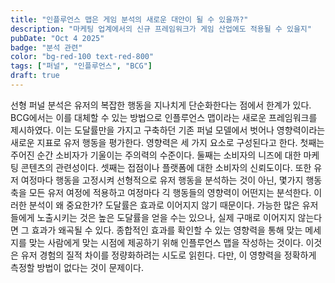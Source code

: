 ```yaml
---
title: "인플루언스 맵은 게임 분석의 새로운 대안이 될 수 있을까?"
description: "마케팅 업계에서의 신규 프레임워크가 게임 산업에도 적용될 수 있을지"
pubDate: "Oct 4 2025"
badge: "분석 관련"
color: "bg-red-100 text-red-800"
tags: ["퍼널", "인플루언스", "BCG"]
draft: true
---
```


 선형 퍼널 분석은 유저의 복잡한 행동을 지나치게 단순화한다는 점에서 한계가 있다. BCG에서는 이를 대체할 수 있는 방법으로 인플루언스 맵이라는 새로운 프레임워크를 제시하였다. 이는 도달률만을 가지고 구축하던 기존 퍼널 모델에서 벗어나 영향력이라는 새로운 지표로 유저 행동을 평가한다. 영향력은 세 가지 요소로 구성된다고 한다. 첫째는 주어진 순간 소비자가 기울이는 주의력의 수준이다. 둘째는 소비자의 니즈에 대한 마케팅 콘텐츠의 관련성이다. 셋째는 접점이나 플랫폼에 대한 소비자의 신뢰도이다. 또한 유저 여정마다 행동을 고정시켜 선형적으로 유저 행동을 분석하는 것이 아닌, 몇가지 행동 축을 모든 유저 여정에 적용하고 여정마다 긱 행동들의 영향력이 어떤지는 분석한다. 이러한 분석이 왜 중요한가? 도달률은 효과로 이어지지 않기 때문이다. 가능한 많은 유저들에게 노출시키는 것은 높은 도달률을 얻을 수는 있으나, 실제 구매로 이어지지 않는다면 그 효과가 왜곡될 수 있다. 종합적인 효과를 확인할 수 있는 영향력을 통해 맞는 메세지를 맞는 사람에게 맞는 시점에 제공하기 위해 인플루언스 맵을 작성하는 것이다. 이것은 유저 경험의 질적 차이를 정량화하려는 시도로 읽힌다. 다만, 이 영향력을 정확하게 측정할 방법이 없다는 것이 문제이다.

 
